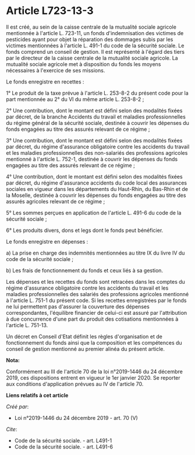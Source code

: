 # Article L723-13-3

Il est créé, au sein de la caisse centrale de la mutualité sociale agricole mentionnée à l'article L. 723-11, un fonds
d'indemnisation des victimes de pesticides ayant pour objet la réparation des dommages subis par les victimes mentionnées à
l'article L. 491-1 du code de la sécurité sociale. Le fonds comprend un conseil de gestion. Il est représenté à l'égard des
tiers par le directeur de la caisse centrale de la mutualité sociale agricole. La mutualité sociale agricole met à
disposition du fonds les moyens nécessaires à l'exercice de ses missions.

Le fonds enregistre en recettes :

1° Le produit de la taxe prévue à l'article L. 253-8-2 du présent code pour la part mentionnée au 2° du VI du même article L.
253-8-2 ;

2° Une contribution, dont le montant est défini selon des modalités fixées par décret, de la branche Accidents du travail et
maladies professionnelles du régime général de la sécurité sociale, destinée à couvrir les dépenses du fonds engagées au
titre des assurés relevant de ce régime ;

3° Une contribution, dont le montant est défini selon des modalités fixées par décret, du régime d'assurance obligatoire
contre les accidents du travail et les maladies professionnelles des non-salariés des professions agricoles mentionné à
l'article L. 752-1, destinée à couvrir les dépenses du fonds engagées au titre des assurés relevant de ce régime ;

4° Une contribution, dont le montant est défini selon des modalités fixées par décret, du régime d'assurance accidents du
code local des assurances sociales en vigueur dans les départements du Haut-Rhin, du Bas-Rhin et de la Moselle, destinée à
couvrir les dépenses du fonds engagées au titre des assurés agricoles relevant de ce régime ;

5° Les sommes perçues en application de l'article L. 491-6 du code de la sécurité sociale ;

6° Les produits divers, dons et legs dont le fonds peut bénéficier.

Le fonds enregistre en dépenses :

a) La prise en charge des indemnités mentionnées au titre IX du livre IV du code de la sécurité sociale ;

b) Les frais de fonctionnement du fonds et ceux liés à sa gestion.

Les dépenses et les recettes du fonds sont retracées dans les comptes du régime d'assurance obligatoire contre les accidents
du travail et les maladies professionnelles des salariés des professions agricoles mentionné à l'article L. 751-1 du présent
code. Si les recettes enregistrées par le fonds ne lui permettent pas d'assurer la couverture des dépenses correspondantes,
l'équilibre financier de celui-ci est assuré par l'attribution à due concurrence d'une part du produit des cotisations
mentionnées à l'article L. 751-13.

Un décret en Conseil d'Etat définit les règles d'organisation et de fonctionnement du fonds ainsi que la composition et les
compétences du conseil de gestion mentionné au premier alinéa du présent article.

**Nota:**

Conformément au III de l'article 70 de la loi n°2019-1446 du 24 décembre 2019, ces dispositions entrent en vigueur le 1er
janvier 2020. Se reporter aux conditions d'application prévues au IV de l'article 70.

**Liens relatifs à cet article**

_Créé par_:

  - Loi n°2019-1446 du 24 décembre 2019 - art. 70 (V)

_Cite_:

  - Code de la sécurité sociale. - art. L491-1
  - Code de la sécurité sociale. - art. L491-6
